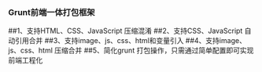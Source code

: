 ### Grunt前端一体打包框架

##1、支持HTML、CSS、JavaScript 压缩混淆
##2、支持CSS、JavaScript 自动引用合并
##3、支持image、js、css、html和变量引入
##4、支持image、js、css、html 压缩合并
##5、简化grunt 打包操作，只需通过简单配置即可实现前端工程化